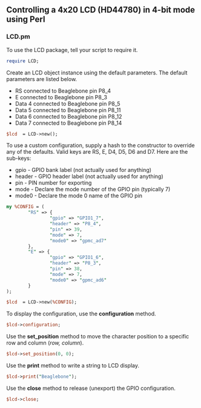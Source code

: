 ## Controlling a 4x20 LCD (HD44780) in 4-bit mode using Perl

### LCD.pm

To use the LCD package, tell your script to require it.

```perl
require LCD;
```

Create an LCD object instance using the default parameters.  The default parameters are listed below.

* RS connected to Beaglebone pin P8_4
* E connected to Beaglebone pin P8_3
* Data 4 connected to Beaglebone pin P8_5
* Data 5 connected to Beaglebone pin P8_11
* Data 6 connected to Beaglebone pin P8_12
* Data 7 connected to Beaglebone pin P8_14

```perl
$lcd  = LCD->new();
```

To use a custom configuration, supply a hash to the constructor to override any of the defaults. Valid keys are RS, E, D4, D5, D6 and D7.  Here are the sub-keys:

* gpio - GPIO bank label (not actually used for anything)
* header - GPIO header label (not actually used for anything)
* pin - PIN number for exporting
* mode - Declare the mode number of the GPIO pin (typically 7)
* mode0 - Declare the mode 0 name of the GPIO pin

```perl
my %CONFIG = (
        "RS" => {
                "gpio" => "GPIO1_7",
                "header" => "P8_4",
                "pin" => 39,
                "mode" => 7,
                "mode0" => "gpmc_ad7"
        },
        "E" => {
                "gpio" => "GPIO1_6",
                "header" => "P8_3",
                "pin" => 38,
                "mode" => 7,
                "mode0" => "gpmc_ad6"
        }
);

$lcd  = LCD->new(%CONFIG);
```

To display the configuration, use the **configuration** method.

```perl
$lcd->configuration; 
```

Use the **set_position** method to move the character position to a specific row and column (_row, column_).

```perl
$lcd->set_position(0, 0); 
```

Use the **print** method to write a string to LCD display.
```perl
$lcd->print("Beaglebone"); 
```

Use the **close** method to release (unexport) the GPIO configuration.

```perl
$lcd->close; 
```